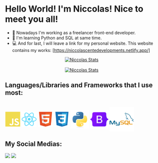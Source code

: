 # Hello World! I'm Niccolas! Nice to meet you all!

- 🔭 Nowadays I'm working as a freelancer front-end developer.
- 🌱 I'm learning Python and SQL at same time.
- 💻 And for last, I will leave a link for my personal website. This website contains my works:
  [https://niccolascentedevelopments.netlify.app/]

<div align="center">
<a href=""><img src="https://github-readme-stats.vercel.app/api?username=NiccolasCente&show_icons=true&theme=highcontrast" alt="Niccolas Stats" /></a>
</div>
<br />
<div align="center">
<a href=""><img src="https://github-readme-stats.vercel.app/api/top-langs/?username=NiccolasCente&layout=compact&theme=highcontrast" alt="Niccolas Stats" /></a>
</div>


## Languages/Libraries and Frameworks that I use most:
<div style="display: inline_block"><br>
  <img align="center" alt="Js" height="50" width="50" src="https://raw.githubusercontent.com/devicons/devicon/master/icons/javascript/javascript-plain.svg">
  <img align="center" alt="React" height="50" width="50" src="https://raw.githubusercontent.com/devicons/devicon/master/icons/react/react-original.svg">
  <img align="center" alt="HTML" height="50" width="50" src="https://raw.githubusercontent.com/devicons/devicon/master/icons/html5/html5-original.svg">
  <img align="center" alt="CSS" height="50" width="50" src="https://raw.githubusercontent.com/devicons/devicon/master/icons/css3/css3-original.svg">
  <img align="center" alt="Python" height="60" width="60" src="https://raw.githubusercontent.com/devicons/devicon/master/icons/python/python-original.svg">
  <img align="center" alt="Bootstrap" height="60" width="60" src="https://github.com/devicons/devicon/blob/master/icons/bootstrap/bootstrap-original.svg">
  <img align="center" alt="MySQL" height="80" width="80" src="https://github.com/devicons/devicon/blob/master/icons/mysql/mysql-original-wordmark.svg">

</div>  

## My Social Medias:
<div>
  <a href="https://www.linkedin.com/in/niccolas-cente-ba989b23b/"><img src="https://img.shields.io/badge/-LinkedIn-%230077B5?style=for-the-badge&logo=linkedin&logoColor=white" target="_blank"></a> 
  <a href="https://www.youtube.com/@niccolascente4370" ><img src="https://img.shields.io/badge/YouTube-FF0000?style=for-the-badge&logo=youtube&logoColor=white" target="_blank"></a>
</div>

